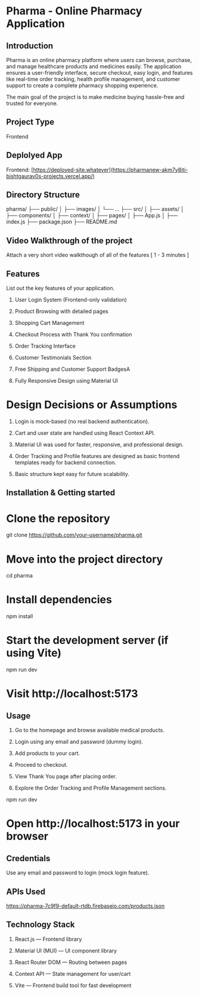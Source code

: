 # Pharma - Online Pharmacy Application

## Introduction
Pharma is an online pharmacy platform where users can browse, purchase, and manage healthcare products and medicines easily. The application ensures a user-friendly interface, secure checkout, easy login, and features like real-time order tracking, health profile management, and customer support to create a complete pharmacy shopping experience.

The main goal of the project is to make medicine buying hassle-free and trusted for everyone.
## Project Type
Frontend 

## Deplolyed App
Frontend: [https://deployed-site.whatever](https://pharmanew-akm7y8iti-bishtgaurav0s-projects.vercel.app/)


## Directory Structure
pharma/
├── public/
│   ├── images/
│   └── ...
├── src/
│   ├── assets/
│   ├── components/
│   ├── context/
│   ├── pages/
│   ├── App.js
│   ├── index.js
├── package.json
├── README.md

## Video Walkthrough of the project
Attach a very short video walkthough of all of the features [ 1 - 3 minutes ]


## Features
List out the key features of your application.

1. User Login System (Frontend-only validation)

2. Product Browsing with detailed pages

3. Shopping Cart Management

4. Checkout Process with Thank You confirmation

5. Order Tracking Interface

6. Customer Testimonials Section

7. Free Shipping and Customer Support BadgesA

8. Fully Responsive Design using Material UI


# Design Decisions or Assumptions

1. Login is mock-based (no real backend authentication).

2. Cart and user state are handled using React Context API.

3. Material UI was used for faster, responsive, and professional design.

4. Order Tracking and Profile features are designed as basic frontend templates ready for backend connection.

5. Basic structure kept easy for future scalability.


## Installation & Getting started
# Clone the repository
git clone https://github.com/your-username/pharma.git

# Move into the project directory
cd pharma

# Install dependencies
npm install

# Start the development server (if using Vite)
npm run dev

# Visit http://localhost:5173

## Usage
1. Go to the homepage and browse available medical products.

2. Login using any email and password (dummy login).

3. Add products to your cart.

4. Proceed to checkout.

5. View Thank You page after placing order.

6. Explore the Order Tracking and Profile Management sections.

npm run dev
# Open http://localhost:5173 in your browser


## Credentials
Use any email and password to login (mock login feature).

## APIs Used
https://pharma-7c9f9-default-rtdb.firebaseio.com/products.json




## Technology Stack
1. React.js — Frontend library

2. Material UI (MUI) — UI component library

3. React Router DOM — Routing between pages

4. Context API — State management for user/cart

5. Vite — Frontend build tool for fast development

